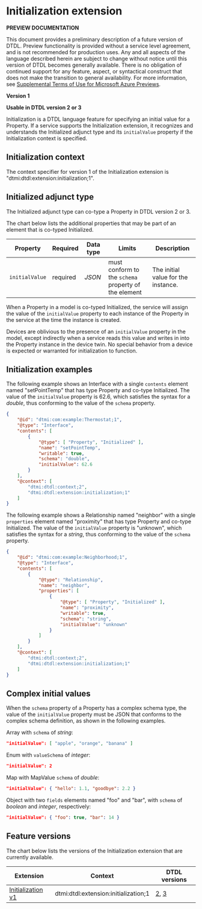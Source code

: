 # Initialization extension

**PREVIEW DOCUMENTATION**

This document provides a preliminary description of a future version of DTDL.
Preview functionality is provided without a service level agreement, and is not recommended for production uses.
Any and all aspects of the language described herein are subject to change without notice until this version of DTDL becomes generally available.
There is no obligation of continued support for any feature, aspect, or syntactical construct that does not make the transition to general availability.
For more information, see [Supplemental Terms of Use for Microsoft Azure Previews](https://azure.microsoft.com/en-us/support/legal/preview-supplemental-terms/).

**Version 1**

**Usable in DTDL version 2 or 3**

Initialization is a DTDL language feature for specifying an initial value for a Property.
If a service supports the Initialization extension, it recognizes and understands the Initialized adjunct type and its `initialValue` property if the Initialization context is specified.

## Initialization context

The context specifier for version 1 of the Initialization extension is "dtmi:dtdl:extension:initialization;1".

## Initialized adjunct type

The Initialized adjunct type can co-type a Property in DTDL version 2 or 3.

The chart below lists the additional properties that may be part of an element that is co-typed Initialized.

| Property | Required | Data type | Limits | Description |
| --- | --- | --- | --- | --- |
| `initialValue` | required | *JSON* | must conform to the `schema` property of the element | The initial value for the instance. |

When a Property in a model is co-typed Initialized, the service will assign the value of the `initialValue` property to each instance of the Property in the service at the time the instance is created.

Devices are oblivious to the presence of an `initialValue` property in the model, except indirectly when a service reads this value and writes in into the Property instance in the device twin.
No special behavior from a device is expected or warranted for initialization to function.

## Initialization examples

The following example shows an Interface with a single `contents` element named "setPointTemp" that has type Property and co-type Initialized.
The value of the `initialValue` property is 62.6, which satisfies the syntax for a *double*, thus conforming to the value of the `schema` property.

```json
{
    "@id": "dtmi:com:example:Thermostat;1",
    "@type": "Interface",
    "contents": [
        {
            "@type": [ "Property", "Initialized" ],
            "name": "setPointTemp",
            "writable": true,
            "schema": "double",
            "initialValue": 62.6
        }
    ],
    "@context": [
        "dtmi:dtdl:context;2",
        "dtmi:dtdl:extension:initialization;1"
    ]
}
```

The following example shows a Relationship named "neighbor" with a single `properties` element named "proximity" that has type Property and co-type Initialized.
The value of the `initialValue` property is "unknown", which satisfies the syntax for a *string*, thus conforming to the value of the `schema` property.

```json
{
    "@id": "dtmi:com:example:Neighborhood;1",
    "@type": "Interface",
    "contents": [
        {
            "@type": "Relationship",
            "name": "neighbor",
            "properties": [
                {
                    "@type": [ "Property", "Initialized" ],
                    "name": "proximity",
                    "writable": true,
                    "schema": "string",
                    "initialValue": "unknown"
                }
            ]
        }
    ],
    "@context": [
        "dtmi:dtdl:context;2",
        "dtmi:dtdl:extension:initialization;1"
    ]
}
```

## Complex initial values

When the `schema` property of a Property has a complex schema type, the value of the `initialValue` property must be JSON that conforms to the complex schema definition, as shown in the following examples.

Array with `schema` of *string*:

```json
"initialValue": [ "apple", "orange", "banana" ]
```

Enum with `valueSchema` of *integer*:

```json
"initialValue": 2
```

Map with MapValue `schema` of *double*:

```json
"initialValue": { "hello": 1.1, "goodbye": 2.2 }
```

Object with two `fields` elements named "foo" and "bar", with `schema` of *boolean* and *integer*, respectively:

```json
"initialValue": { "foo": true, "bar": 14 }
```

## Feature versions

The chart below lists the versions of the Initialization extension that are currently available.

| Extension | Context | DTDL versions |
| --- | --- | --- |
| [Initialization v1](./DTDL.initialization.v1.md) | dtmi:dtdl:extension:initialization;1 | [2](../v2/dtdlv2.md), [3](./DTDL.v3.md) |

